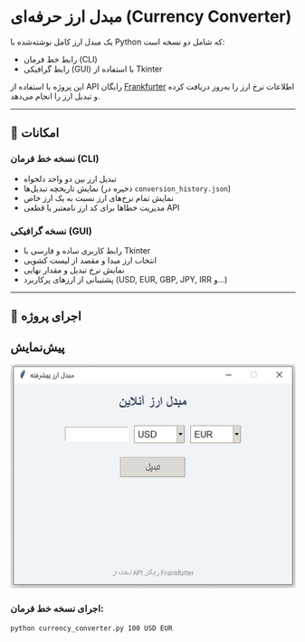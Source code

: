 # مبدل ارز حرفه‌ای (Currency Converter)

یک مبدل ارز کامل نوشته‌شده با Python که شامل دو نسخه است:

- رابط خط فرمان (CLI)
- رابط گرافیکی (GUI) با استفاده از Tkinter

این پروژه با استفاده از API رایگان [Frankfurter](https://www.frankfurter.app) اطلاعات نرخ ارز را به‌روز دریافت کرده و تبدیل ارز را انجام می‌دهد.

---

## 🎯 امکانات

### نسخه خط فرمان (CLI)

- تبدیل ارز بین دو واحد دلخواه  
- نمایش تاریخچه تبدیل‌ها (ذخیره در `conversion_history.json`)
- نمایش تمام نرخ‌های ارز نسبت به یک ارز خاص
- مدیریت خطاها برای کد ارز نامعتبر یا قطعی API

### نسخه گرافیکی (GUI)

- رابط کاربری ساده و فارسی با Tkinter
- انتخاب ارز مبدا و مقصد از لیست کشویی
- نمایش نرخ تبدیل و مقدار نهایی
- پشتیبانی از ارزهای پرکاربرد (USD, EUR, GBP, JPY, IRR و...)

---

## 🚀 اجرای پروژه


## پیش‌نمایش

![preview](preview.png)

### اجرای نسخه خط فرمان:

```bash
python currency_converter.py 100 USD EUR

